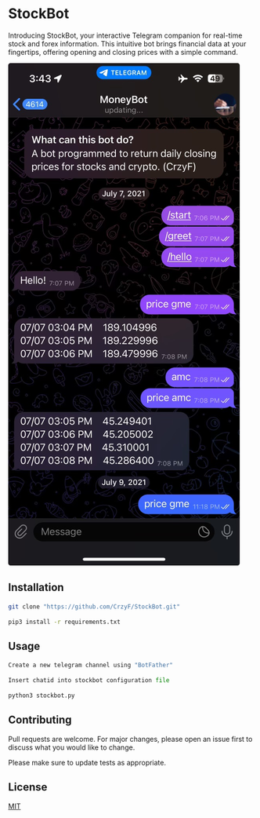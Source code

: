 # StockBot

Introducing StockBot, your interactive Telegram companion for real-time stock and forex information. This intuitive bot brings financial data at your fingertips, offering opening and closing prices with a simple command.

![app screenshot](https://github.com/CrzyF/StockBot/blob/main/Stockbot.jpeg)

## Installation

```bash
git clone "https://github.com/CrzyF/StockBot.git"
```
```bash
pip3 install -r requirements.txt
```

## Usage

```Python
Create a new telegram channel using "BotFather"
```
```Python
Insert chatid into stockbot configuration file
```

```Python
python3 stockbot.py
```

## Contributing

Pull requests are welcome. For major changes, please open an issue first
to discuss what you would like to change.

Please make sure to update tests as appropriate.

## License

[MIT](https://choosealicense.com/licenses/mit/)
